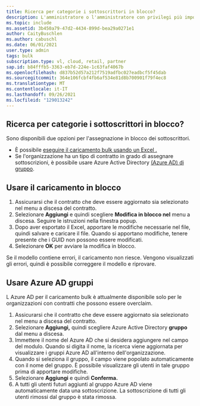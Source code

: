```yaml
---
title: Ricerca per categorie i sottoscrittori in blocco?
description: L'amministratore o l'amministratore con privilegi più importanti desiderano altri dettagli su come usare la funzionalità in blocco.
ms.topic: include
ms.assetid: 3b450a79-47d2-4434-899d-bea29a0271e1
author: CaityBuschlen
ms.author: cabuschl
ms.date: 06/01/2021
user.type: admin
tags: bulk
subscription.type: vl, cloud, retail, partner
sap.id: b84fffb5-3363-eb7d-224e-1c63faf4067b
ms.openlocfilehash: d837b52d57a212f7519adfbc027eadbcf5f45dab
ms.sourcegitcommit: 364e106fcbf4fb6af534e81d8b700901f79f4ec8
ms.translationtype: MT
ms.contentlocale: it-IT
ms.lasthandoff: 09/26/2021
ms.locfileid: "129013242"
---
```

## <a name="how-do-i-assign-subscribers-in-bulk"></a>Ricerca per categorie i sottoscrittori in blocco?

Sono disponibili due opzioni per l'assegnazione in blocco dei sottoscrittori.
- È possibile [eseguire il caricamento bulk usando un Excel .](https://docs.microsoft.com/visualstudio/subscriptions/assign-license-bulk#use-bulk-add-to-assign-subscriptions)
- Se l'organizzazione ha un tipo di contratto in grado di assegnare sottoscrizioni, è possibile usare Azure Active Directory [(Azure AD) di gruppo](https://docs.microsoft.com/visualstudio/subscriptions/assign-license-bulk#use-azure-active-directory-groups-to-assign-subscriptions).

## <a name="use-bulk-upload"></a>Usare il caricamento in blocco
1. Assicurarsi che il contratto che deve essere aggiornato sia selezionato nel menu a discesa del contratto.
2. Selezionare **Aggiungi** e quindi scegliere **Modifica in blocco nel** menu a discesa. Seguire le istruzioni nella finestra popup.
3. Dopo aver esportato il Excel, apportare le modifiche necessarie nel file, quindi salvare e caricare il file. Quando si apportano modifiche, tenere presente che i GUID non possono essere modificati.
4. Selezionare **OK** per avviare la modifica in blocco.

Se il modello contiene errori, il caricamento non riesce. Vengono visualizzati gli errori, quindi è possibile correggere il modello e riprovare.

## <a name="use-azure-ad-groups"></a>Usare Azure AD gruppi
L Azure AD per il caricamento bulk è attualmente disponibile solo per le organizzazioni con contratti che possono essere overclaim.
1. Assicurarsi che il contratto che deve essere aggiornato sia selezionato nel menu a discesa del contratto.
2. Selezionare **Aggiungi,** quindi scegliere Azure Active Directory **gruppo** dal menu a discesa.
3. Immettere il nome del Azure AD che si desidera aggiungere nel campo del modulo. Quando si digita il nome, la ricerca viene aggiornata per visualizzare i gruppi Azure AD all'interno dell'organizzazione.
4. Quando si seleziona il gruppo, il campo viene popolato automaticamente con il nome del gruppo. È possibile visualizzare gli utenti in tale gruppo prima di apportare modifiche.
5. Selezionare **Aggiungi** e quindi **Conferma.**
6. A tutti gli utenti futuri aggiunti al gruppo Azure AD viene automaticamente data una sottoscrizione. La sottoscrizione di tutti gli utenti rimossi dal gruppo è stata rimossa.